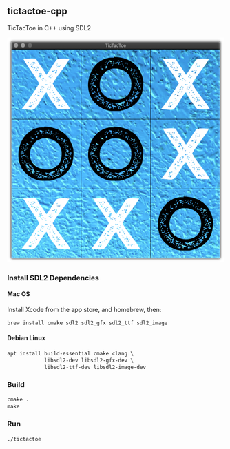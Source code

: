 ## tictactoe-cpp
TicTacToe in C++ using SDL2

![TicTacToe](https://raw.githubusercontent.com/gdonald/tictactoe-cpp/master/tictactoe.png)

### Install SDL2 Dependencies

#### Mac OS

Install Xcode from the app store, and homebrew, then:

    brew install cmake sdl2 sdl2_gfx sdl2_ttf sdl2_image
    
#### Debian Linux

    apt install build-essential cmake clang \
                libsdl2-dev libsdl2-gfx-dev \
                libsdl2-ttf-dev libsdl2-image-dev
### Build
    cmake .
    make

### Run
    ./tictactoe
